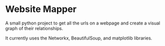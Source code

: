 # Website Mapper

A small python project to get all the urls on a webpage and create a visual graph of their relationships.

It currently uses the Networkx, BeautifulSoup, and matplotlib libraries. 
